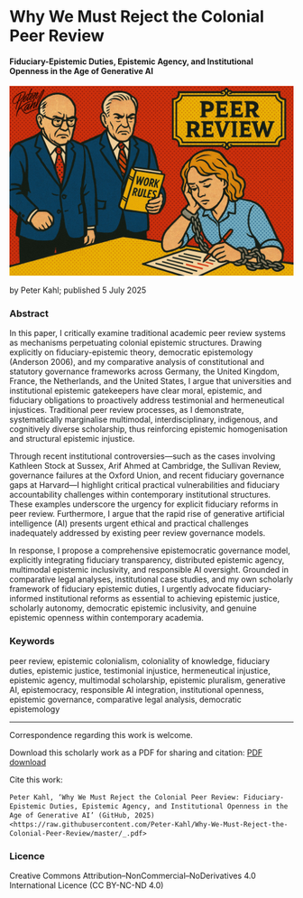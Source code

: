 # Why We Must Reject the Colonial Peer Review

#### Fiduciary-Epistemic Duties, Epistemic Agency, and Institutional Openness in the Age of Generative AI

![alt text](https://github.com/Peter-Kahl/Why-We-Must-Reject-the-Colonial-Peer-Review/blob/main/peer-review-committee.jpg?raw=true)

by Peter Kahl; published 5 July 2025

### Abstract

In this paper, I critically examine traditional academic peer review systems as mechanisms perpetuating colonial epistemic structures. Drawing explicitly on fiduciary-epistemic theory, democratic epistemology (Anderson 2006), and my comparative analysis of constitutional and statutory governance frameworks across Germany, the United Kingdom, France, the Netherlands, and the United States, I argue that universities and institutional epistemic gatekeepers have clear moral, epistemic, and fiduciary obligations to proactively address testimonial and hermeneutical injustices. Traditional peer review processes, as I demonstrate, systematically marginalise multimodal, interdisciplinary, indigenous, and cognitively diverse scholarship, thus reinforcing epistemic homogenisation and structural epistemic injustice.

Through recent institutional controversies—such as the cases involving Kathleen Stock at Sussex, Arif Ahmed at Cambridge, the Sullivan Review, governance failures at the Oxford Union, and recent fiduciary governance gaps at Harvard—I highlight critical practical vulnerabilities and fiduciary accountability challenges within contemporary institutional structures. These examples underscore the urgency for explicit fiduciary reforms in peer review. Furthermore, I argue that the rapid rise of generative artificial intelligence (AI) presents urgent ethical and practical challenges inadequately addressed by existing peer review governance models.

In response, I propose a comprehensive epistemocratic governance model, explicitly integrating fiduciary transparency, distributed epistemic agency, multimodal epistemic inclusivity, and responsible AI oversight. Grounded in comparative legal analyses, institutional case studies, and my own scholarly framework of fiduciary epistemic duties, I urgently advocate fiduciary-informed institutional reforms as essential to achieving epistemic justice, scholarly autonomy, democratic epistemic inclusivity, and genuine epistemic openness within contemporary academia.

### Keywords

peer review, epistemic colonialism, coloniality of knowledge, fiduciary duties, epistemic justice, testimonial injustice, hermeneutical injustice, epistemic agency, multimodal scholarship, epistemic pluralism, generative AI, epistemocracy, responsible AI integration, institutional openness, epistemic governance, comparative legal analysis, democratic epistemology

---

Correspondence regarding this work is welcome.

Download this scholarly work as a PDF for sharing and citation:
[PDF download](https://raw.githubusercontent.com/Peter-Kahl/Why-We-Must-Reject-the-Colonial-Peer-Review/master/_.pdf)

Cite this work:

```
Peter Kahl, ‘Why We Must Reject the Colonial Peer Review: Fiduciary-Epistemic Duties, Epistemic Agency, and Institutional Openness in the Age of Generative AI’ (GitHub, 2025) <https://raw.githubusercontent.com/Peter-Kahl/Why-We-Must-Reject-the-Colonial-Peer-Review/master/_.pdf>
```

### Licence
Creative Commons Attribution–NonCommercial–NoDerivatives 4.0 International Licence (CC BY-NC-ND 4.0)



